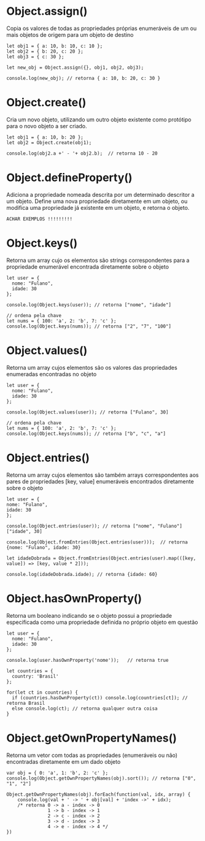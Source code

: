 # Object.assign()
Copia os valores de todas as propriedades próprias enumeráveis ​​de um ou mais objetos de origem para um objeto de destino

    let obj1 = { a: 10, b: 10, c: 10 }; 
    let obj2 = { b: 20, c: 20 }; 
    let obj3 = { c: 30 }; 

    let new_obj = Object.assign({}, obj1, obj2, obj3); 

    console.log(new_obj); // retorna { a: 10, b: 20, c: 30 }

# Object.create()
Cria um novo objeto, utilizando um outro objeto existente como protótipo para o novo objeto a ser criado.

    let obj1 = { a: 10, b: 20 };
    let obj2 = Object.create(obj1);
    
    console.log(obj2.a +' - '+ obj2.b);  // retorna 10 - 20
    
# Object.defineProperty()
Adiciona a propriedade nomeada descrita por um determinado descritor a um objeto. Define uma nova propriedade diretamente em um objeto, ou modifica uma propriedade já existente em um objeto, e retorna o objeto.

    ACHAR EXEMPLOS !!!!!!!!!

# Object.keys()
Retorna um array cujo os elementos são strings correspondentes para a propriedade enumerável encontrada diretamente sobre o objeto
	
    let user = {
      nome: "Fulano",
      idade: 30
    };

    console.log(Object.keys(user)); // retorna ["nome", "idade"]
	
    // ordena pela chave
    let nums = { 100: 'a', 2: 'b', 7: 'c' };
    console.log(Object.keys(nums)); // retorna ["2", "7", "100"]

# Object.values()
Retorna um array cujos elementos são os valores das propriedades enumeradas encontradas no objeto
	
    let user = {
      nome: "Fulano",
      idade: 30
    };

	console.log(Object.values(user)); // retorna ["Fulano", 30]
	
	// ordena pela chave
	let nums = { 100: 'a', 2: 'b', 7: 'c' };
	console.log(Object.keys(nums)); // retorna ["b", "c", "a"]

# Object.entries()	
Retorna um array cujos elementos são também arrays correspondentes aos pares de propriedades [key, value] enumeráveis encontrados diretamente sobre o objeto

	let user = {
  	nome: "Fulano",
  	idade: 30
	};
	
	console.log(Object.entries(user)); // retorna ["nome", "Fulano"] ["idade", 30]
	
	console.log(Object.fromEntries(Object.entries(user)));	// retorna {nome: "Fulano", idade: 30}

	let idadeDobrada = Object.fromEntries(Object.entries(user).map(([key, value]) => [key, value * 2]));

	console.log(idadeDobrada.idade); // retorna {idade: 60}
    
 # Object.hasOwnProperty()
 Retorna um booleano indicando se o objeto possui a propriedade especificada como uma propriedade definida no próprio objeto em questão
    
    let user = {
  	  nome: "Fulano",
  	  idade: 30
    };
    
    console.log(user.hasOwnProperty('nome'));   // retorna true
    
    let countries = {
      country: 'Brasil'
    };

    for(let ct in countries) {
      if (countries.hasOwnProperty(ct)) console.log(countries[ct]); // retorna Brasil
      else console.log(ct); // retorna qualquer outra coisa
    }
    
  # Object.getOwnPropertyNames()
  Retorna um vetor com todas as propriedades (enumeráveis ou não) encontradas diretamente em um dado objeto
  
    var obj = { 0: 'a', 1: 'b', 2: 'c' };
    console.log(Object.getOwnPropertyNames(obj).sort()); // retorna ["0", "1", "2"]
    
    Object.getOwnPropertyNames(obj).forEach(function(val, idx, array) {  
        console.log(val + ' -> ' + obj[val] + 'index ->' + idx);
        /* retorna 0 -> a - index -> 0 
                   1 -> b - index -> 1 
                   2 -> c - index -> 2 
                   3 -> d - index -> 3 
                   4 -> e - index -> 4 */
    })
    
